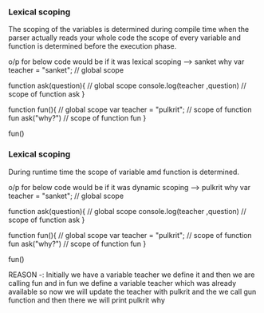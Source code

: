 ### Lexical scoping 
The scoping of the variables is determined during compile time when the parser actually reads your whole code the scope of every variable and function is determined before the execution phase.

o/p for below code would be if it was lexical scoping --> sanket why
var teacher = "sanket"; // global scope

function ask(question){      // global scope
    console.log(teacher ,question) // scope of function ask 
}

function fun(){                     // global scope
    var teacher = "pulkrit";        // scope of function fun
    ask("why?")                     // scope of function fun
}

fun()


### Lexical scoping 
During runtime time the scope of variable amd function is determined.

o/p for below code would be if it was dynamic scoping --> pulkrit why
var teacher = "sanket"; // global scope

function ask(question){      // global scope
    console.log(teacher ,question) // scope of function ask 
}

function fun(){                     // global scope
    var teacher = "pulkrit";        // scope of function fun
    ask("why?")                     // scope of function fun
}

fun()


REASON -: Initially we have a variable teacher we define it and then we are calling fun and in fun we define a variable teacher which was already available so now we will update the teacher with pulkrit and the we call gun function and then there we will print pulkrit why